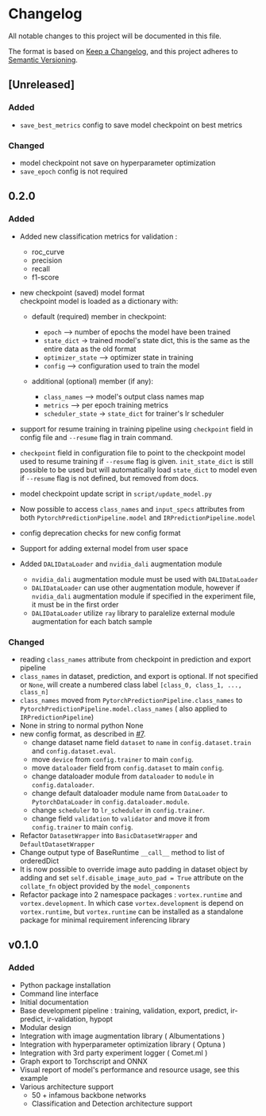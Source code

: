 # Changelog

All notable changes to this project will be documented in this file.

The format is based on [Keep a Changelog](https://keepachangelog.com/en/1.0.0/),
and this project adheres to [Semantic Versioning](https://semver.org/spec/v2.0.0.html).


## [Unreleased]

### Added
- `save_best_metrics` config to save model checkpoint on best metrics

### Changed
- model checkpoint not save on hyperparameter optimization
- `save_epoch` config is not required

## 0.2.0

### Added

- Added new classification metrics for validation :
    - roc_curve
    - precision
    - recall
    - f1-score

- new checkpoint (saved) model format  
  checkpoint model is loaded as a dictionary with:  
  - default (required) member in checkpoint:
    - `epoch` --> number of epochs the model have been trained
    - `state_dict` -> trained model's state dict, this is the same as the entire data as the old format
    - `optimizer_state` --> optimizer state in training
    - `config` --> configuration used to train the model

  - additional (optional) member (if any):
    - `class_names` --> model's output class names map
    - `metrics` --> per epoch training metrics
    - `scheduler_state` -> `state_dict` for trainer's lr scheduler
- support for resume training in training pipeline using `checkpoint` field in config file and `--resume` flag in train command.
- `checkpoint` field in configuration file to point to the checkpoint model used to resume training if `--resume` flag is given. `init_state_dict` is still possible to be used but will automatically load `state_dict` to model even if `--resume` flag is not defined, but removed from docs.
- model checkpoint update script in `script/update_model.py`
- Now possible to access `class_names` and `input_specs` attributes from both `PytorchPredictionPipeline.model` and `IRPredictionPipeline.model`
- config deprecation checks for new config format
- Support for adding external model from user space
- Added `DALIDataLoader` and `nvidia_dali` augmentation module
  - `nvidia_dali` augmentation module must be used with `DALIDataLoader`
  - `DALIDataLoader` can use other augmentation module, however if `nvidia_dali` augmentation module if specified in the experiment file, it must be in the first order
  - `DALIDataLoader` utilize `ray` library to paralelize external module augmentation for each batch sample


### Changed

- reading `class_names` attribute from checkpoint in prediction and export pipeline
- `class_names` in dataset, prediction, and export is optional. If not specified or `None`, will create a numbered class label `[class_0, class_1, ..., class_n]`
- `class_names` moved from `PytorchPredictionPipeline.class_names` to `PytorchPredictionPipeline.model.class_names` ( also applied to `IRPredictionPipeline`)
- None in string to normal python None
- new config format, as described in [#7](https://github.com/nodefluxio/vortex/issues/7).
  - change dataset name field `dataset` to `name` in `config.dataset.train` and `config.dataset.eval`.
  - move `device` from `config.trainer` to main `config`.
  - move `dataloader` field from `config.dataset` to main `config`.
  - change dataloader module from `dataloader` to `module` in `config.dataloader`.
  - change default dataloader module name from `DataLoader` to `PytorchDataLoader` in `config.dataloader.module`.
  - change `scheduler` to `lr_scheduler` in `config.trainer`.
  - change field `validation` to `validator` and move it from `config.trainer` to main `config`.
- Refactor `DatasetWrapper` into `BasicDatasetWrapper` and `DefaultDatasetWrapper`
- Change output type of BaseRuntime `__call__` method to list of orderedDict
- It is now possible to override image auto padding in dataset object by adding and set `self.disable_image_auto_pad = True` attribute on the `collate_fn` object provided by the `model_components`
- Refactor package into 2 namespace packages : `vortex.runtime` and `vortex.development`. In which case `vortex.development` is depend on `vortex.runtime`, but `vortex.runtime` can be installed as a standalone package for minimal requirement inferencing library

## v0.1.0

### Added

- Python package installation
- Command line interface
- Initial documentation
- Base development pipeline : training, validation, export, predict, ir-predict, ir-validation, hypopt
- Modular design
- Integration with image augmentation library ( Albumentations )
- Integration with hyperparameter optimization library ( Optuna )
- Integration with 3rd party experiment logger ( Comet.ml )
- Graph export to Torchscript and ONNX
- Visual report of model's performance and resource usage, see this example
- Various architecture support
  - 50 + infamous backbone networks
  - Classification and Detection architecture support
